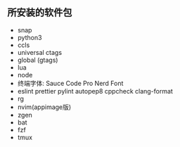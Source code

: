 ## 所安装的软件包
- snap
- python3
- ccls
- universal ctags
- global (gtags)
- lua
- node
- 终端字体: Sauce Code Pro Nerd Font
- eslint prettier pylint autopep8 cppcheck clang-format
- rg
- nvim(appimage版)
- zgen
- bat
- fzf
- tmux
